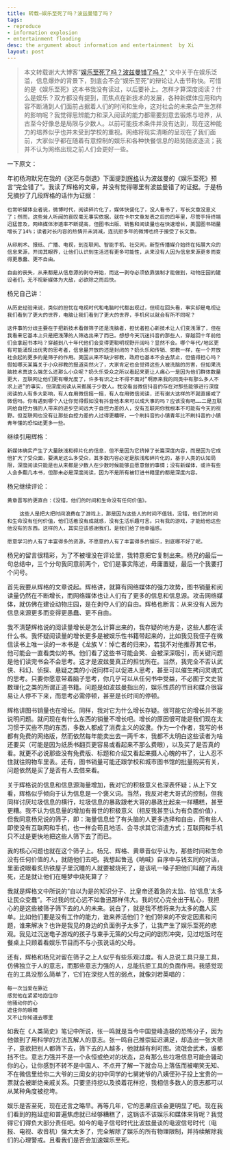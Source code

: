 ```yaml
---
title: 转载—娱乐至死了吗？波兹曼错了吗？
tags:
- reproduce
- information explosion
- entertainment flooding
desc: the argument about information and entertainment  by Xi
layout: post
---
```

>本文转载谢大大博客"[娱乐至死了吗？波兹曼错了吗？](https://yihui.org/cn/2019/06/postman-amusing/)" 文中关于在娱乐泛滥，信息爆炸的背景下，到底会不会“娱乐至死”的辩论让人击节称快。可惜的是《娱乐至死》这本书我没有读过，以后要补上。怎样才算深度阅读？什么是娱乐？双方都没有提到，而焦点在新技术的发展，各种新媒体应用和内容不断涌到人们面前占据着人们的时间和生命，这对社会的未来会产生怎样的影响呢？我觉得思辨能力和深入阅读的能力都需要刻意去锻炼与培养，从古至今好像总是局限与少数人。以前可能技术条件并没有达到，现在这种能力的培养似乎也并未受到学校的重视。网络将现实清晰的呈现在了我们面前，大家似乎都在随着有意控制的娱乐和各种快餐信息的趋势随波逐流；我并不认为网络出现之前人们会更好一些。

一下原文：

年初杨洵默兄在我的《迷茫与倒退》下面提到[辉格](http://headsalon.org/archives/5508.html)认为波兹曼的《娱乐至死》预言“完全错了”。我读了辉格的文章，并没有觉得哪里有波兹曼错了的证据。于是杨兄摘抄了几段辉格的话作为证据：

    也常听媒体业者说，微博时代，阅读碎片化了，媒体快餐化了，没人看书了，写长文章没意义了；然而，这些耸人听闻的哀叹毫无事实依据，就在卡尔文章发表之后的四年里，尽管手持终端迅猛普及，网络媒体渗透率不断提高，但图书出版、销售和阅读量也在快速增长，美国图书销量增长了14%；读者对长内容的热情并未消减，连抗拒多年的微博也终于接受了长文章。

    从印刷术、报纸、广播、电视，到互联网、智能手机、社交网，新型传播媒介始终在拓展大众的信息来源，开阔其眼界，让他们认识到生活还有更多可能性，从来没有人因为信息来源更多而变得更愚蠢、更不自由。

    自由的丧失，从来都是从信息源的剥夺开始，而这一剥夺必须依靠强制才能做到，动物庄园的建设者们，无不视新媒体为大敌，必欲除之而后快。

杨兄自己讲：

    从历史经验来说，类似的担忧在电视时代和电脑时代都出现过，但现在回头看，事实却是电视让我们看到了更大的世界，电脑让我们看到了更大的世界，手机何以就会有所不同呢？

    这件事的分歧主要在于把新技术看做筛子还是洗脑者，担忧者担心新技术让人们变浅薄了，但在我看来它基本上只是把浅薄的人筛选出来了而已。想想今天沉迷抖音的那些人，穿越回十年前他们会拿起书本吗？穿越到八十年代他们会变得更聪明视野开阔吗？显然不会。哪个年代/地区更有可能涌现出优秀的思考者，信息量开放的还是封闭的？奶头乐和传销、邪教一样，在一个开放社会起的更多的是筛子的作用。美国从来不缺少邪教，政府也基本不会去禁止，但值得担心吗？假如哪天某篇关于小众邪教的报道突然火了，大家肯定也会觉得这些人被洗脑的厉害，但如果洗脑技术真这么强怎么还那么小众呢？奶头乐受众之所以看起来更让人痛心一是因为他们群体数量更大，互联网让他们更有曝光度了，许多有识之士不得不面对“啊原来我的同类中有那么多人不求上进”的事实，但深度阅读从来都属于少数人。我没看出微信抖音的存在对那些能够进行深度阅读的人有多大影响，有人在用微信摇一摇，有人在用微信阅读，还有谢大这样的不就直接戒了微信吗。你有遇到哪个人让你觉得假如没有抖音他本来可以成大事的吗？应该没有吧……二是互联网给自控力强的人带来的进步空间远大于自控力差的人，没有互联网你我根本不可能有今天的视野。但互联网也没有让那些自控力差的人过得更糟呀，一个刷抖音的小镇青年比不刷抖音的小镇青年懂的恐怕还更多一些。

继续引用辉格：

    新媒体确实产生了大量肤浅和碎片化的信息，但不是因为它挤掉了长篇深度内容，而是因为它成倍扩大了受众面，要满足这么多受众，其多数内容必定是肤浅和碎片化的，基于人类的认知局限，深度阅读只能是也从来都是少数人在少数时候能够且愿意做的事情；没有新媒体，或许有些人会多翻几本书，但那未必是深度阅读，因为不是所有被钉进书籍里的都是深度内容。

杨兄继续评论：

    黄章晋写的更直白：《没错，他们的时间和生命没有任何价值》。

        这些人是把大把时间浪费在了游戏上，那是因为这些人的时间不值钱，没错，他们的时间和生命没有任何价值，他们活着没有成就感，没有生活乐趣可言。只有我的游戏，才能给他这些他没有的东西。这样的人，其实应该感谢我们，是我们给了他幸福感。

    愿意学习的人有了丰富得多的资源，不愿意的人有了丰富得多的娱乐，到底哪不好了呢。

杨兄的留言很精彩，为了不被埋没在评论里，我特意把它复制出来。杨兄的最后一句总结中，三个分句我同意前两个，它们是事实陈述，毋庸置疑，最后一个我要打个问号。

首先我要从辉格的文章说起。辉格讲，就算有网络媒体的强力攻势，图书销量和阅读量仍然在不断增长，而网络媒体也让人们有了更多的信息和信息源。攻击网络媒体，就仿佛在建设动物庄园，是在剥夺人们的自由。辉格也断言：从来没有人因为信息来源更多而变得更愚蠢、更不自由。

我不清楚辉格说的阅读量增长是怎么计算出来的，我存疑的地方是，这些人都在读什么书。我怀疑阅读量的增长更多是被娱乐性书籍带起来的，比如我见我侄子在微信读书上唯一读的一本书是《龙族 V：悼亡者的归来》，若我不对他推荐其它书，他可能会一直看类似的书。他们看了这些书可能会笑、会被深深吸引，而关键问题是他们读完书会不会思考。这才是波兹曼真正的担忧所在。当然，我完全不否认武侠、科幻、侦探、悬疑之类的小说同样可以促进人思考，甚至可以催生拷问灵魂式的思考。只要你愿意带着脑子思考，你几乎可以从任何书中受益，不必囿于文史哲数理化之类的所谓正道书籍。问题是如波兹曼指出的，娱乐性质的节目和媒介很容易让人停不下来，而思考必需停顿，甚至是长时间的停顿。

辉格讲图书销量也在增长。同样，我对它为什么增长存疑。很可能它的增长并不能说明问题。就问现在有什么东西的销量不增长吧。增长的原因很可能是我们现在太习惯于买些不用的东西，多数人都成了消费主义的奴隶。作为一个作者，我写的书都有免费的网络版，然而依然每年能卖出去一两千本，我都不太明白这些读者为啥还要买（可能是因为纸质书翻页更容易或看起来不那么费眼），以及买了是否真的看。就更不必说那些没有免费版、标题和介绍又看起来摄人心魄的书了，让人忍不住就往购物车里丢。还有，图书销量可能还跟学校和城市图书馆的批量购买有关，问题依然是买了是否有人去借来看。

关于辉格说的信息和信息源海量增加，我对它的积极意义也深表怀疑；从上下文看，辉格似乎倾向于认为信息是一个褒义词。当然，我反对老大哥式的控制，但我同样讨厌垃圾信息的横行，垃圾信息的暴政跟老大哥的暴政比起来一样糟糕，甚至更糟。我不认为信息量的增加有普世的积极意义（相反我甚至认为有负面价值），但我同意杨兄说的筛子，即：海量信息给了有头脑的人更多选择和自由，而有些人即使没有互联网和手机，也一样会苟且地活、会寻求其它消遣方式；互联网和手机只不过是更快地把这些人筛下去了而已。

我的核心问题也就在这个筛子上。杨兄、辉格、黄章晋似乎认为，那些时间和生命没有任何价值的人，就随他们去吧。我想起鲁迅《呐喊》自序中与钱玄同的对话，里面说眼看炙热铁屋子里沉睡的人就要被烧死了，是该吼一嗓子把他们叫醒了再烧死，还是就让他们在睡梦中烧死算了？

我就是辉格文中所说的“自以为是的知识分子、比皇帝还着急的太监、怕‘信息’太多让民众变蠢”。不过我的忧心远不如鲁迅那样伟大。我的忧心完全出于私心，我担心的是这些被筛子筛下去的人的未来。说白了，就是我不想将来为太多的蠢人买单。比如他们要是没有工作的能力，谁来养活他们？他们带来的不安定因素和问题，谁来解决？也许是我见的身边的负面例子太多了，让我产生了娱乐至死的悲观。我见过沉迷电子游戏的孩子与束手无策的父母之间的剧烈冲突，见过吃饭时在餐桌上只顾着看娱乐节目而不与小孩说话的父母。

还有，辉格和杨兄对留在筛子之上人似乎有些乐观过度。有人总说工具只是工具，仿佛独立于人的意志，而那些意志力强的人，总能抗拒工具的负面作用。我感觉现在的工具没那么简单了，它们在深挖人性的弱点，就像刘若英唱的：

    每一次当爱在靠近
    感觉他在紧紧地抱住你
    他骚动你的心
    遮住你的眼睛
    又不让你知道去哪里

如我在《人类简史》笔记中所说，张一鸣就是当今中国登峰造极的恐怖分子，因为他做到了用科学的方法瓦解人的意志。张一鸣自己推崇延迟满足，却造出一张大筛子，意欲把别人都筛下去，筛下去的人越多，他就越有利可图。流氓会武术，谁都挡不住。意志力强并不是一个永恒或绝对的状态，总有那么些垃圾信息可能会骚动你的心，让你感到不转不是中国人、不点开了解一下就会马上落伍而被嘲笑无知、不在微信里给你二大爷的三闺女的初中同学的七舅姥爷的八姨侄孙子投上宝贵的一票就会被断绝亲戚关系。只要坚持挖以及换着花样挖，我相信多数人的意志都可以从某种角度被挖垮。

娱乐是否至死，现在还言之略早。再等几年，它的恶果应该会更明显了吧。现在我们看到的拖延症和普遍焦虑就已经够糟糕了，这锅该不该娱乐和媒体来背呢？我觉得它们得负大部分责任吧。如今的电子信号时代比波兹曼谈的电波信号时代（电报、电视、收音机）强大太多了，完全解除了娱乐的所有物理限制，并持续解除我们的心理警戒。且看我们是否会加速娱乐至死。